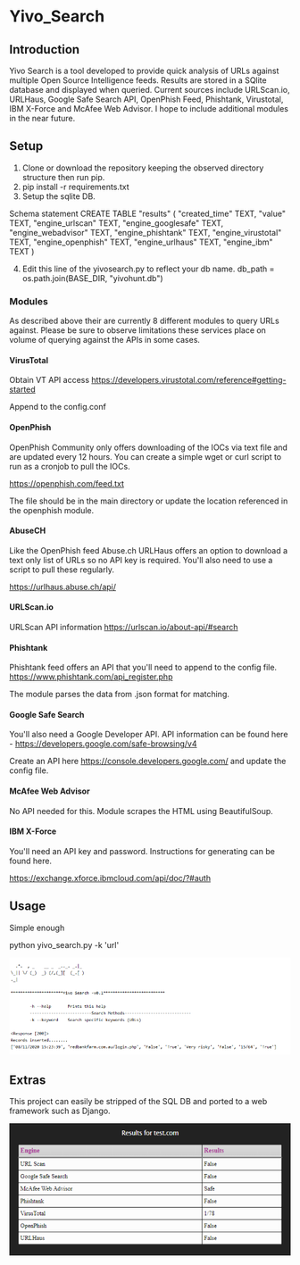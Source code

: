 # Yivo_Search

## Introduction
Yivo Search is a tool developed to provide quick analysis of URLs against multiple Open Source Intelligence feeds. Results are stored in a SQlite database and displayed when queried. Current sources include URLScan.io, URLHaus, Google Safe Search API, OpenPhish Feed, Phishtank, Virustotal, IBM X-Force and McAfee Web Advisor. I hope to include additional modules in the near future.

## Setup
1. Clone or download the repository keeping the observed directory structure then run pip.
2. pip install -r requirements.txt
3. Setup the sqlite DB. 

Schema statement
CREATE TABLE "results" (
	"created_time"	TEXT,
	"value"	TEXT,
	"engine_urlscan"	TEXT,
	"engine_googlesafe"	TEXT,
	"engine_webadvisor"	TEXT,
	"engine_phishtank"	TEXT,
	"engine_virustotal"	TEXT,
	"engine_openphish"	TEXT,
	"engine_urlhaus"	TEXT,
	"engine_ibm"		TEXT
)

4. Edit this line of the yivosearch.py to reflect your db name. db_path = os.path.join(BASE_DIR, "yivohunt.db")

### Modules
As described above their are currently 8 different modules to query URLs against. Please be sure to observe limitations these services place on volume of querying against the APIs in some cases.

#### VirusTotal
Obtain VT API access
https://developers.virustotal.com/reference#getting-started

Append to the config.conf

#### OpenPhish

OpenPhish Community only offers downloading of the IOCs via text file and are updated every 12 hours. You can create a simple wget or curl script to run as a cronjob to pull the IOCs.

https://openphish.com/feed.txt

The file should be in the main directory or update the location referenced in the openphish module.

#### AbuseCH

Like the OpenPhish feed Abuse.ch URLHaus offers an option to download a text only list of URLs so no API key is required.  You'll also need to use a script to pull these regularly.

https://urlhaus.abuse.ch/api/

#### URLScan.io

URLScan API information
https://urlscan.io/about-api/#search

#### Phishtank

Phishtank feed offers an API that you'll need to append to the config file.
https://www.phishtank.com/api_register.php

The module parses the data from .json format for matching.

#### Google Safe Search

You'll also need a Google Developer API. API information can be found here - https://developers.google.com/safe-browsing/v4

Create an API here https://console.developers.google.com/ and update the config file.

#### McAfee Web Advisor

No API needed for this. Module scrapes the HTML using BeautifulSoup. 

#### IBM X-Force

You'll need an API key and password. Instructions for generating can be found here.

https://exchange.xforce.ibmcloud.com/api/doc/?#auth

## Usage
Simple enough

python yivo_search.py -k 'url'

![Image of Usage](https://github.com/plushed/Yivo_Search/blob/master/usage.PNG)

## Extras
This project can easily be stripped of the SQL DB and ported to a web framework such as Django. 

![Image of Django](https://github.com/plushed/Yivo_Search/blob/master/django_screen.PNG)


